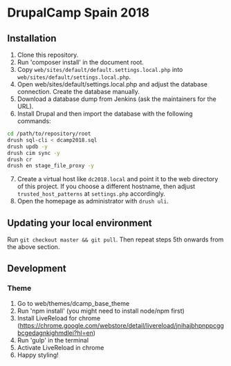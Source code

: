 # DrupalCamp Spain 2018

## Installation

1. Clone this repository.
2. Run 'composer install' in the document root.
3. Copy `web/sites/default/default.settings.local.php` into
   `web/sites/default/settings.local.php`.
4. Open web/sites/default/settings.local.php and adjust the
   database connection. Create the database manually.
5. Download a database dump from Jenkins (ask the maintainers for the URL).
6. Install Drupal and then import the database with the following commands:
```bash
cd /path/to/repository/root
drush sql-cli < dcamp2018.sql
drush updb -y
drush cim sync -y
drush cr
drush en stage_file_proxy -y
```
7. Create a virtual host like `dc2018.local` and point it to the web
   directory of this project. If you choose a different hostname, then
   adjust `trusted_host_patterns` at `settings.php` accordingly.
8. Open the homepage as administrator with `drush uli`.

## Updating your local environment
Run `git checkout master && git pull`. Then repeat steps 5th onwards from the above section.

## Development

### Theme
1. Go to web/themes/dcamp_base_theme
1. Run 'npm install' (you might need to install node/npm first)
1. Install LiveReload for chrome (https://chrome.google.com/webstore/detail/livereload/jnihajbhpnppcggbcgedagnkighmdlei?hl=en)
1. Run 'gulp' in the terminal
1. Activate LiveReload in chrome
1. Happy styling!
